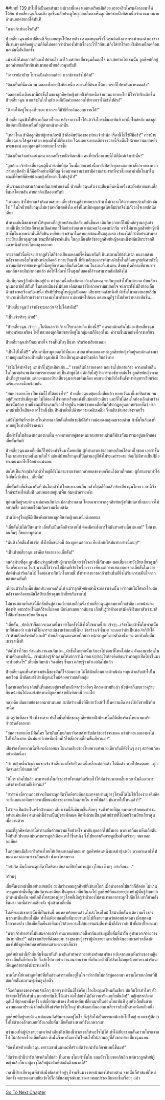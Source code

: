 ##บทที่ 139 ข้าไม่ได้เป็นคนทำนะ
แต่เวลานี้เอง นอกหอเรือนมีเสียงเอะอะครึกโครมดังลอยมาให้ได้ยิน ป๋ายเสี่ยวฉุนอึ้งตะลึง ลุกขึ้นผลักประตูใหญ่ออกก็มองเห็นลูกศิษย์ชายฝั่งทิศเหนือจำนวนมากมายด้านนอกค่ายกลได้ทันที

“พวกเจ้าทำอะไรกัน!”

ป๋ายเสี่ยวฉุนหน้าเปลี่ยนสี รีบถอยกรูดไปหลายก้าว สมองหมุนเร็วจี๋ ครุ่นคิดถึงการกระทำของตัวเองช่วงที่ผ่านมา แต่คิดอยู่นานก็คิดไม่อออกว่าตัวเองไปทำเรื่องอะไรไว้กันแน่ถึงได้ทำให้ชายฝั่งทิศเหนือเคลื่อนพลเช่นนี้กันอีกครั้ง

แม้จะนึกไม่ออกว่าตัวเองไปทำอะไรเอาไว้ แต่ป๋ายเสี่ยวฉุนตื่นตกใจ พอเอ่ยปากไปเช่นนั้น ลูกศิษย์ที่อยู่นอกค่ายกลก็พากันหันมามองป๋ายเสี่ยวฉุนทันที

“อาจารย์อาป๋าย โปรดเปิดค่ายกลด้วย พวกข้าจะเข้าไปค้น!”

“ต้องเป็นที่นี่แน่นอน ตลอดทั้งชายฝั่งทิศเหนือ สถานที่ที่ค้นหาได้พวกเราก็ไปหากันมาหมดแล้ว”

“ตลอดหนึ่งเดือนมานี้ผ้าชั้นในของลูกศิษย์หญิงชายฝั่งทิศเหนือจำนวนมากหายไป มีโจรวิปริตเกิดขึ้น ป๋ายเสี่ยวฉุน หากเจ้ามั่นใจในตัวเองก็เปิดค่ายกลออกให้พวกเราได้เข้าไปค้น!”

“หึ ต่อให้อยู่ในถุงเก็บของ พวกเราก็มีวิธีที่จะค้นออกมาจนได้!”

ป๋ายเสี่ยวฉุนฟังไปฟังมาก็คลายใจลง หลังจากวางใจได้แล้วจึงโกรธขึ้นมาทันที เอามือไพล่หลัง มองลูกศิษย์ชายฝั่งทิศเหนือที่อยู่ด้านหน้าเหล่านั้น

“เหลวไหล ข้าคือลูกศิษย์ผู้ทรงเกียรติ ข้าคือศิษย์น้องของท่านเจ้าสำนัก เรื่องนี้ไม่ใช่ฝีมือข้า!” กว่าป๋ายเสี่ยวฉุนจะได้พูดจาด้วยเหตุผลไม่ใช่เรื่องง่าย ไฉนเลยจะยอมเลิกรา เวลานี้จึงเต็มไปด้วยความเย่อหยิ่งทระนงตน มองทุกคนด้วยสายตาโกรธขึ้ง

“ต้องเป็นเจ้าอย่างแน่นอน ตลอดทั้งชายฝั่งทิศเหนือ คนที่ทำเรื่องแบบนี้ได้ก็มีแต่เจ้าเท่านั้น!”

“ถูกต้อง เจ้าป๋ายเสี่ยวฉุนผู้นี้น่าสงสัยที่สุด ในเมื่อก่อนหน้านี้เขายังปิดบังทุกคนแอบพาสัตว์รบของพวกเรามาอุทิศตัว นี่ก็คือตัวอย่างที่ดีที่สุด ซึ่งหมายความว่าเขามีความสามารถที่จะขโมยเอาผ้าชั้นในมาในขณะที่ศิษย์พี่ศิษย์น้องหญิงทั้งหลายไม่ทันรู้ตัว!”

เห็นว่าคนรอบด้านล้วนพากันเอ่ยปากเช่นนี้ ป๋ายเสี่ยวฉุนหัวเราะเสียงเย็นหนึ่งครั้ง สะบัดปลายแขนเสื้อขึ้นมาโดยพลัน ค่ายกลจึงเปิดออกทันที

“เอาเถอะ ข้าให้พวกเจ้าค้นตามสบาย เดี๋ยวข้าจะดูสิว่าพอพวกเจ้าหาไม่เจอจะให้ความกระจ่างกับข้าเช่นไร!” ในใจป๋ายเสี่ยวฉุนไม่หวาดหวั่นต่อสิ่งใด ครั้งนี้เขามีเหตุผลพูดได้เต็มปากจึงไม่กังวลใจเลยสักนิดเดียว

ท่าทางเช่นนี้ของเขาทำให้ทุกคนที่อยู่รอบด้านเกิดลังเลกันขึ้นมา เดิมทีพวกเขาก็ไม่มีหลักฐานอยู่แล้ว ยามนี้เห็นว่าป๋ายเสี่ยวฉุนเปิดค่ายกลให้อย่างง่ายดาย แต่ละคนจึงมองหน้ากัน ทว่าไม่นานลูกศิษย์หญิงที่ผ้าชั้นในหายพวกนั้นก็กัดฟัน เหยียบย่างเข้ามาในค่ายกลก่อนเป็นกลุ่มแรก เข้ามาได้ก็กำมือประสานคารวะป๋ายเสี่ยวฉุนก่อน ขณะที่กำลังจะค้นนั้น ในถุงเลี้ยงสัตว์ของลูกศิษย์หญิงคนหนึ่งพลันมีกระรอกสีแดงหนึ่งตัวกระโดดผลุงออกมา

กระรอกตัวนี้เพิ่งจะปรากฏตัวได้ก็ร้องเสียงแหลมปรี๊ดขึ้นมาทันที บินทะยานไปด้านหน้า คนรอบด้านหลังจากหายอึ้งก็พากันหน้าเผือดสี หลายวันมานี้ ที่พึ่งหลักของการค้นหาผ้าชั้นในก็คือหนูรบพิเศษตัวนี้ ความมหัศจรรย์ของหนูตัวนี้อยู่ที่การดมกลิ่นอันเฉียบคม ในระยะที่แน่นอน สิ่งของใดก็ตามที่ผ่านการดมกลิ่นจากมันมาก่อนแล้ว ต่อให้ใส่เอาไว้ในถุงเก็บของก็ล้วนสามารถสัมผัสถึงได้

เดิมทีทุกคนรู้สึกผิดกันอยู่บ้าง ทว่าตอนนี้กลับเบิกตากว้างกันหมด พากันบุกเข้าไปในค่ายกล ป๋ายเสี่ยวฉุนมองเซ่อไปทันที ในสมองมึนงงไม่น้อย เดิมตามเข้าไปด้วยความแปลกใจ จนกระทั่งไปถึงห้องเล็กด้านข้างหอเรือนห้องหนึ่ง ทันทีที่ประตูใหญ่ถูกเปิดออก เสียงพรวดดังหนึ่งที ผ้าชั้นในหลากหลายสีสันจำนวนนับไม่ถ้วนร่วงกราวลงมาในพริบตา แน่นขนัดไปหมด แค่มองดูก็รู้ว่าไม่ต่ำกว่าหลายพันชิ้น...

“ป๋ายเสี่ยวฉุน!! เจ้ายังจะบอกว่าเจ้าไม่ได้ทำอีก!”

“เป็นเจ้าจริงๆ ด้วย!”

“ป๋ายเสี่ยวฉุน เจ้าๆๆ...ไม่นึกเลยว่าเจ้าจะไร้ยางอายถึงเพียงนี้!!” คนรอบด้านหันไปมองป๋ายเสี่ยวฉุนอย่างพร้อมเพรียง ไฟโทสะของลูกศิษย์ชายที่อยู่ในกลุ่มคนก็ยิ่งลุกโหม คำรามขึ้นมาอย่างโกรธเกรี้ยว

ป๋ายเสี่ยวฉุนสำลักลมหายใจ ร่างสั่นพั่บๆ ขึ้นมา กรีดร้องเสียงแหลม

“เป็นไปไม่ได้!!” พริบตาที่เขาพูดออกไปนั้นเอง สายตาพิฆาตของเหล่าลูกศิษย์หญิงที่อยู่รอบด้านต่างมารวมอยู่บนตัวของป๋ายเสี่ยวฉุนทันที ป๋ายเสี่ยวฉุนหนังหัวชาดิก รีบอธิบาย

“ข้าไม่ได้ทำจริงๆ นะ ข้าก็ไม่รู้เหมือนกัน...” เขากลืนน้ำลายลงคอ ถอยร่นไปหลายก้าว ความกล้ำกลืนในใจมากล้นจนมิอาจบรรยายออกมาเป็นคำพูดได้ แต่กลับไม่รู้ว่าควรจะอธิบายเช่นไร ลูกศิษย์หญิงพวกนั้นที่อยู่รอบด้าน แต่ละคนมองป๋ายเสี่ยวฉุนอย่างแค้นเคือง คนบางส่วนยังถึงขั้นตั้งท่าทำมุทราเรียบร้อย เตรียมจะลงมือพร้อมกัน

“สมควรตายเอ๊ย เป็นเช่นนี้ไปได้อย่างไร!” ป๋ายเสี่ยวฉุนคลุ้มคลั่งเสียแล้ว หลายวันมานี้เขาปิดด่าน จมอยู่กับการบำเพ็ญตบะ ไม่ได้ออกไปจากหอเรือนแห่งนี้แม้แต่ก้าวเดียว และก็ไม่ได้สนใจห้องเล็กด้านข้างห้องนั้นด้วย ยามนี้ขณะที่ร้อนรนกังวลใจอยู่นั้น พลันร่างของเถี่ยตั้นก็ปรากฏอยู่นอกหอร้อยสัตว์ ปากคาบผ้าชั้นในสีแดงเอาไว้หนึ่งชิ้น สีหน้าเต็มไปด้วยความเคลิบเคลิ้ม วิ่งกลับเข้ามาอย่างรวดเร็ว

แต่ยังไม่ทันที่จะเข้ามาในค่ายกล เถี่ยตั้นก็พลันชะงักฝีเท้า เหม่อมองกลุ่มคนรอบด้าน ผ้าชั้นในสีแดงที่คาบอยู่ในปากก็ร่วงลงมา

เมื่อผ้าชั้นในสีแดงหล่นลงบนพื้น ดวงตาหลายคู่ของคนมากมายรอบด้านก็หันขวับมารวมอยู่บนตัวของเถี่ยตั้นทันที 

ป๋ายเสี่ยวฉุนมองเถี่ยตั้นก็ให้ปวดหัวขึ้นมาโดยพลัน ผู้ที่สามารถเข้าออกหอเรือนได้ตามใจชอบ เอาผ้าชั้นในมากมายขนาดนั้นมาเก็บไว้ แม้แต่ป๋ายเสี่ยวฉุนที่ปิดด่านอยู่ก็ยังไม่ระแคะระคาย ย่อมไม่มีทางเป็นฝีมือของคนนอกไปได้อย่างแน่นอน

ต่อให้เป็นเจ้าสุนัขสีดำตัวใหญ่ก็ยังไม่สามารถเข้าออกค่ายกลของหอเรือนได้ตามใจชอบ ผู้ที่สามารถทำได้ถึงขั้นนี้ มีเพียง...เถี่ยตั้น!

เถี่ยตั้นตัวสั่นขึ้นมาทันที มันไม่กลัวไฟโทสะของคนอื่น กลัวที่สุดก็คือกลัวป๋ายเสี่ยวฉุนโกรธ เวลานี้จึงใกล้จะร้องไห้เต็มที นอบหมอบอยู่บนพื้น ก้มหน้าครางหงิง

ทุกคนที่อยู่รอบด้าน แต่ละคนสีหน้าแปลกประหลาด โดยเฉพาะพวกลูกศิษย์หญิงที่นัยน์ตายิ่งเผยแววไม่อยากเชื่อ นอกหอเรือนเกิดความเงียบสงัด

ผ่านไปครู่ใหญ่ก็มีเสียงพึมพำของลูกศิษย์หญิงคนหนึ่งดังลอยมา

“เถี่ยตั้นไม่ได้เป็นคนทำ เถี่ยตั้นเป็นเด็กดีจะตายไป ต้องมีคนสั่งการให้มันทำอย่างนี้แน่นอน!” ไม่นานคนอื่นๆ ก็ทยอยพูดตาม

“นั่นสิ เถี่ยตั้นทั้งน่ารัก ทั้งใสซื่อขนาดนี้ ต้องถูกคนล่อลวง บีบบังคับให้มันทำอย่างนี้แน่ๆ!”

“เป็นป๋ายเสี่ยวฉุน เขาคือเจ้านายของเถี่ยตั้น!”

จนถึงท้ายที่สุด ดูเหมือนว่าลูกศิษย์หญิงพวกนั้นจะเข้าใจอย่างนี้กันหมด ตอนที่มองมายังป๋ายเสี่ยวฉุนก็ยิ่งเกรี้ยวกราด ในจำนวนนี้ใช่ว่าจะไม่มีคนที่เข้าใจเรื่องราว เพียงแต่การแสดงออกของเถี่ยตั้นในเวลาปกตินั้นน่ารักเกินไป โดยเฉพาะสีหน้าในยามนี้ ทั้งท่าทางหวาดกลัวเช่นนั้นก็ยิ่งได้รับความเห็นใจจากหลายคนทันที

เพียงแต่ว่าเรื่องนี้แปลกประหลาดเกินไป แม้ว่าลูกศิษย์เหล่านี้จะกล่าวเช่นนั้น ทว่ากลับไม่ได้หาเรื่องต่อ หลังจากถลึงตาดุดันใส่ป๋ายเสี่ยวฉุนแล้วก็พากันจากไป

ไม่นานสถานที่แห่งนี้ก็กลับคืนสู่ความเงียบสงบอีกครั้ง ป๋ายเสี่ยวฉุนสูดลมหายใจเข้าลึก เงยหน้ามองท้องฟ้า อยากร้องไห้แต่ก็ร้องไม่ออก นัยน์ตาเผยแววสับสน เถี่ยตั้นรู้ว่าตัวเองทำผิดจึงรีบเอาตัวเข้ามาสีไปสีมาที่ขาของป๋ายเสี่ยวฉุน

“เถี่ยตั้น...ปกติเจ้าก็ออกจะฉลาดนี่นา ทำไมครั้งนี้ถึงได้โง่ขนาดนี้ล่ะ เจ้าๆๆ...เจ้าขโมยผ้าชั้นในพวกนั้นมาก็ยังพอว่า แต่เจ้าก็ไม่ควรจะเล่นงานข้าแบบนี้นี่นา ข้าสร้างเจ้าขึ้นมา จะบอกว่าข้าเป็นพ่อเจ้าก็ยังได้ เจ้าห้ามหักหลังพ่อตัวเองสิ” ป๋ายเสี่ยวฉุนถอนหายใจยาว หน้าตาบูดบึ้งย่อตัวลงนั่งยอง ตบหัวเถี่ยตั้นเบาๆ หนึ่งที

“ต่อไปจำไว้นะ ห้ามเล่นงานคนกันเอง...ผ้าชั้นในพวกนั้นเจ้าเอาไปซ่อนที่ไหนไม่ซ่อน ดันเอามาซ่อนในบ้านตัวเองเสียนี่...เจ้าน่ะต้องรู้จักฉลาดให้มากกว่านี้ ก่อนจะทำอะไรต้องคิดก่อนว่าหากถูกเปิดโปงขึ้นมาจะทำอย่างไร” เถี่ยตั้นก้มหน้า ร้องฮือๆ ขึ้นมา คล้ายรู้ว่าตัวเองผิดไปแล้ว

ป๋ายเสี่ยวฉุนเห็นท่าทางเช่นนี้ของมันก็ใจอ่อนยวบ ไม่ได้ตักเตือนและตำหนิต่อ หมุนตัวกลับเข้าไปในหอเรือน นั่งขัดสมาธิบำเพ็ญตบะใหม่ด้วยความกลัดกลุ้ม

ในลานหอเรือน เถี่ยตั้นที่หมอบอยู่ตรงนั้นหลังจากร้องฮือๆ อีกสองสามทีแล้ว นัยน์ตาก็เผยแววดุร้าย ผินหน้าหันไปมองยังทิศทางที่ลูกศิษย์ชายฝั่งทิศเหนือจากไป

กลางดึก มันแอบย่องออกมาด้านนอก สะบัดร่างหนึ่งทีก็หายวับเข้าไปในความมืด ตรงไปยังชายฝั่งทิศเหนือ

เช้าตรู่วันที่สอง ฟ้าเพิ่งจะสาง ทันใดนั้นที่พักของลูกศิษย์ชายฝั่งทิศเหนือก็มีเสียงร้องโหยหวนเศร้ากำสรดดังลอยมา

“สมควรตายเอ๊ย ฝีมือใคร ใครมันขโมยกินยาวิเศษสำหรับสัตว์ของข้าจนหมด กว่าข้าจะแลกเอามาได้ไม่ใช่เรื่องง่าย นั่นมันยาวิเศษที่เตรียมไว้ให้สัตว์รบเลื่อนขั้นเชียวนะ!!”

เสียงร้องโหยหวนนี้เพิ่งจะดังลอยมา ไม่นานเสียงร้องโหยหวนทำนองเดียวกันก็ดังขึ้นๆ ลงๆ สะท้อนก้องอย่างต่อเนื่อง

“อ๋า หญ้าหมื่นวิญญาณของข้า ข้าเลี้ยงมาตั้งห้าปี ตอนนี้เหลือแค่ตอแล้ว ไม่มีแล้ว หายไปหมดเลย...ถูกกัดจนเละไปหมดเลย”

“มีโจร เกินไปแล้ว อาหารแห้งในถ้ำของข้าทั้งหมดที่เตรียมไว้ให้สัตว์รบหายเกลี้ยงเลย นั่นคืออาหารแห้งสำหรับสามปีเชียวนะ!” 

“สวรรค์ เมื่อวานกว่าข้าจะยืมกระดูกสัตว์โลหิตระดับสามมาจากท่านผู้อาวุโสหลี่ได้ไม่ใช่เรื่องง่าย เดิมคิดจะสังเกตและศึกษาการเปลี่ยนแปลงของสายเลือดภายใน หายไปแล้ว มันหายไปไหนแล้ว!!”

ไม่ว่าจะเป็นฝ่ายในหรือฝ่ายนอก เสียงเช่นนี้ยิ่งมีมากขึ้นเรื่อยๆ จนถึงท้ายที่สุด คนหลายร้อยคนคำรามอย่างแค้นเคือง คนเหล่านี้ล้วนเป็นผู้ชายทั้งหมด อีกทั้งล้วนเป็นลูกศิษย์ชายที่ไปหอเรือนป๋ายเสี่ยวฉุนเมื่อวานด้วย

ขณะที่ลูกศิษย์เหล่านี้คำรามลั่นด้วยความเจ็บปวดใจ พากันบุกออกไปนั้นเอง พวกเขาก็มองเห็นเถี่ยตั้นได้ทันที ปากของมันคาบกระดูกสีเลือดเอาไว้ชิ้นหนึ่ง วิ่งไปพลางกัดกระดูกชิ้นนั้นกร้วมๆ จนแหลกละเอียด

ในกลุ่มคนมีเสียงกรีดร้องโหยไห้เสียงแหลมดังลอยมา ลูกศิษย์คนหนึ่งผมเผ้ายุ่งเหยิง ดวงตาแดงก่ำไปหมด ถลาออกมาราวกับคนบ้า น้ำตาไหลพราก

“อย่ากัด นั่นคือกระดูกสัตว์โลหิตระดับสามที่ข้ายืมท่านผู้อาวุโสมา อ๊ากๆ อย่ากัดนะ...”

กร้วมๆ

เถี่ยตั้นเงยหน้าขึ้นอย่างเย่อหยิ่ง สะบัดร่างหลบลูกศิษย์ที่เข้ามาใกล้ เมื่อห่างออกไปแล้วก็กัดต่อ ไม่นานกระดูกแท่งนั้นก็ถูกมันกัดจนละเอียดเป็นผุยผง กลืนกินลงไป ลูกศิษย์ที่ผมสยายยุ่งเหยิงผู้นั้นรู้สึกแค่ว่าด้านหน้ามืดดับ พอนึกถึงโทสะของผู้อาวุโสหลี่เมื่อรู้ว่าตัวเองไม่สามารถเอากระดูกไปคืนได้ เขาก็บ้าคลั่งขึ้นมา เวลานี้คำรามเสียงดัง พุ่งเข้าหาเถี่ยตั้น

ไม่เพียงแต่เขาเท่านั้นที่เป็นเช่นนี้ คนหลายร้อยคนล้วนโทสะโหมไหม้ ไล่ฆ่าเถี่ยตั้น แต่ความเร็วของพวกเขานั้นเทียบไม่ติด ทำได้เพียงมองเถี่ยตั้นทะยานหนีไปที่เขายวนเหว่ยต่อหน้าต่อตา เมื่อทุกคนไล่กวดมาถึง เสียงฮึดฮัดเย็นชาที่แฝงไว้ด้วยความไม่สบอารมณ์เสียงหนึ่งก็ดังราวกับฟ้าที่ผ่าเปรี้ยงลงมา

“พวกเจ้าทำอย่างนี้มันสมควรแล้วรึ คนมากมายขนาดนี้พากันมาข่มขู่เถี่ยตั้นที่น่ารัก ดูท่าพวกเจ้าคงว่างกันมากสินะ!” หลังจากเสียงที่ดังลอยมา ร่างของหญิงชราผู้นำเขายวนเหว่ยก็เดินออกมาอย่างเชื่องช้า มองไปยังลูกศิษย์หลายร้อยคนด้วยดวงตาเย็นชา

ลูกศิษย์เหล่านี้ตัวสั่นกันขึ้นมาทันที พากันทำท่าคารวะอย่างพร้อมเพรียง หลังจากมองเห็นร่างของหญิงชรา เถี่ยตั้นก็ทำตาโต วิ่งเข้าไปหาอย่างว่านอนสอนง่าย ทั้งยังเอาตัวสีไปสีมาไม่หยุดด้วยท่าทางน่ารักน่าเอ็นดูคล้ายกำลังประจบเอาใจ

ภาพนี้ทำให้เหล่าลูกศิษย์ที่เห็นล้วนคำรามลั่นอยู่ในใจ ทว่ากลับไม่กล้าพูดออกมา ความโกรธเกลียดที่มีต่อเถี่ยตั้นทะยานพุ่งขึ้นสูงลิบลิ่ว

“ก็แค่กินของของพวกเจ้าเล็กๆ น้อยๆ เท่านั้นมิใช่หรือ เรื่องใหญ่แค่ไหนกันเชียว มันกินไปเท่าไหร่ ตัวข้าจะชดใช้ให้เท่านั้น แยกย้ายกันไปได้แล้ว ต่อไปอย่าได้บังอาจมารังแกเถี่ยตั้นอีก!” หญิงชราถลึงตาดุดันใส่ทุกคนหนึ่งครั้ง แต่เมื่อก้มหน้าลง สีหน้าพลันเปลี่ยนมาเป็นอ่อนโยนทันที ลูบหัวเถี่ยตั้นด้วยความเมตตาปราณี เถี่ยตั้นก็ยิ่งน่ารักเข้าไปใหญ่ มันยังแลบลิ้นออกมาเลียราวกับเป็นหมาน้อยตัวหนึ่ง

ลูกศิษย์ที่อยู่รอบด้าน แต่ละคนกัดฟันกรอดอยู่ในใจ ยิ่งรู้สึกไม่เป็นธรรมหนักเข้าไปใหญ่ พวกเขารู้สึกว่าไม่ใช่ตัวเองสักหน่อยที่รังแกเถี่ยตั้น เถี่ยตั้นต่างหากที่รังแกพวกเขา

ทว่าพอเห็นผู้นำเขายวนเหว่ยลำเอียงถึงเพียงนี้พวกเขาก็ทำอะไรไม่ได้ ทำได้เพียงข่มกลั้นความโกรธจากไป ไม่กล้าหาเรื่องเถี่ยตั้นต่อ ดังนั้นจึงพากันเอาไฟโทสะไปโปะรวมอยู่ที่ตัวของป๋ายเสี่ยวฉุนแทน

“ต้องโทษป๋ายเสี่ยวฉุน เพราะเขานั่นแหละที่สร้างสัตว์รบน่ารังเกียจแบบนี้ขึ้นมา!”

“สัตว์รบตัวนี้น่ารังเกียจเกินไปแล้ว หื่นกาม ขโมยผ้าชั้นใน แถมยังขโมยของกินอีก แต่พวกลูกศิษย์ผู้หญิงแล้วก็พวกผู้อาวุโสกับผู้นำดันดีต่อมันถึงขนาดนี้!”

เวลานี้ป๋ายเสี่ยวฉุนที่กำลังนั่งขัดสมาธิอยู่ๆ ก็จามขึ้นมา เงยหน้ามองไปรอบด้าน จากนั้นก็ทำสมาธิใหม่อีกครั้ง ตบะของเขาเขยิบเข้าไปใกล้ขั้นสมบูรณ์แบบของรวมลมปราณสิบมากขึ้นเรื่อยๆ แล้ว

------------


[Go To Next Chapter]( ./140.md)